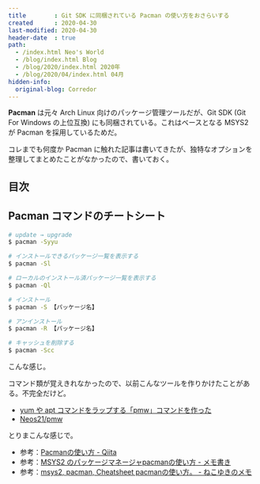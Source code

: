 ```yaml
---
title        : Git SDK に同梱されている Pacman の使い方をおさらいする
created      : 2020-04-30
last-modified: 2020-04-30
header-date  : true
path:
  - /index.html Neo's World
  - /blog/index.html Blog
  - /blog/2020/index.html 2020年
  - /blog/2020/04/index.html 04月
hidden-info:
  original-blog: Corredor
---
```


**Pacman** は元々 Arch Linux 向けのパッケージ管理ツールだが、Git SDK (Git For Windows の上位互換) にも同梱されている。これはベースとなる MSYS2 が Pacman を採用しているためだ。

コレまでも何度か Pacman に触れた記事は書いてきたが、独特なオプションを整理してまとめたことがなかったので、書いておく。

## 目次

## Pacman コマンドのチートシート

```bash
# update → upgrade
$ pacman -Syyu

# インストールできるパッケージ一覧を表示する
$ pacman -Sl

# ローカルのインストール済パッケージ一覧を表示する
$ pacman -Ql

# インストール
$ pacman -S 【パッケージ名】

# アンインストール
$ pacman -R 【パッケージ名】

# キャッシュを削除する
$ pacman -Scc
```

こんな感じ。

コマンド類が覚えきれなかったので、以前こんなツールを作りかけたことがある。不完全だけど。

- [yum や apt コマンドをラップする「pmw」コマンドを作った](/blog/2020/01/27-03.html)
- [Neos21/pmw](https://github.com/Neos21/pmw)

とりまこんな感じで。

- 参考：[Pacmanの使い方 - Qiita](https://qiita.com/MoriokaReimen/items/dbe1448ce6c0f80a6ac1)
- 参考：[MSYS2 のパッケージマネージャpacmanの使い方 - メモ書き](https://nsaito-nmiri.hateblo.jp/entry/2016/10/14/104504)
- 参考：[msys2, pacman, Cheatsheet pacmanの使い方。 - ねこゆきのメモ](http://nekoyukimmm.hatenablog.com/entry/2015/04/04/214219)

